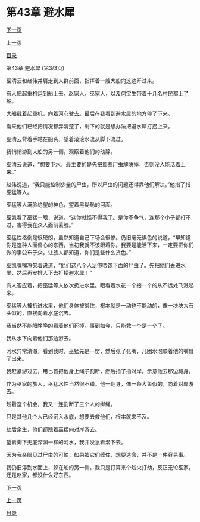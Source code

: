 <h1>第43章   避水犀</h1>
            <div><p><a href="./0129_%E7%AC%AC44%E7%AB%A0_%E8%99%AB%E5%B7%A2.md">下一页</a></p><p><a href="./0127_%E7%AC%AC43%E7%AB%A0_%E9%81%BF%E6%B0%B4%E7%8A%80.md">上一页</a></p><p><a href="../">目录</a></p></div>
            <div><p>第43章   避水犀 (第3/3页)</p><p>巫清云和赵伟并肩走到人群前面，指挥着一艘大船向这边开过来。</p><p>有人把起重机运到船上去，赵家人，巫家人，以及何宝生带着十几名村民都上了船。</p><p>大船载着起重机，向着河心驶去。最后在我看到避水犀的地方停了下来。</p><p>看来他们已经把情况都弄清楚了，剩下的就是想办法把避水犀打捞上来。</p><p>巫清云背着手站在船头，望着滚滚水流从脚下流过。</p><p>我悄悄游到大船的另一侧，观察着他们的动静。</p><p>巫清云说道，“想要下水，最主要的是先把那些尸虫解决掉，否则没人能活着上来。”</p><p>赵伟说道，“我只能控制少量的尸虫，所以尸虫的问题还得靠他们解决。”他指了指巫猛等人。</p><p>巫猛等人满脸绝望的神色，望着黑黝黝的河面。</p><p>巫凯看了巫猛一眼，说道，“这你就怪不得我了。是你不争气，连那个小子都打不过，害得我在众人面前丢脸。”</p><p>巫猛性格倒是很硬朗，虽然知道自己下场会很惨。仍旧毫无惧色的说道，“早知道你是这种人面兽心的东西，当初我就不该跟着你。我要是能活下来，一定要把你们做的事公布于众。让族人都知道，你们是些什么货色。”</p><p>巫凯嘿嘿冷笑着说道，“他们这八个人足够喂饱下面的尸虫了。先把他们丢进水里，然后再安排人下去打捞避水犀！”</p><p>有人答应着，把巫猛等人依次扔进水里。眼看着水花一个接一个的从不远处飞溅起来。</p><p>巫猛等人被扔进水里，他们身体被绑住，根本就是一动也不能动的，像一块块大石头似的，直接向着水底沉去。</p><p>我当然不能眼睁睁的看着他们死掉。事到如今，只能救一个是一个了。</p><p>我从水下向着他们那边游去。</p><p>河水异常清澈，看到我时，巫猛先是一愣，然后张了张嘴，几团水泡顺着他的嘴冒了出来。</p><p>我赶紧游过去，用匕首把他身上绳子割断，然后指了指对岸。示意他去那边藏身。</p><p>作为巫家的族人，巫猛水性当然很不错。他一翻身，像一条大鱼似的，向着对岸游去。</p><p>趁着这个机会，我又一连割断了三个人的绑绳。</p><p>只是其他几个人已经沉入水底，想要去救他们，根本就来不及。</p><p>劫后余生，他们都跟着巫猛向对岸游去。</p><p>望着脚下无底深渊一样的河水，我并没急着潜下去。</p><p>因为我亲眼见过尸虫的可怕，如果被它们缠住，想要逃命，并不是一件容易事。</p><p>我仍旧浮到水面上，躲在船的另一侧。我只是打算来个趁火打劫，反正无论巫家，还是赵家，都没什么好东西。</p></div>
            <div><p><a href="./0129_%E7%AC%AC44%E7%AB%A0_%E8%99%AB%E5%B7%A2.md">下一页</a></p><p><a href="./0127_%E7%AC%AC43%E7%AB%A0_%E9%81%BF%E6%B0%B4%E7%8A%80.md">上一页</a></p><p><a href="../">目录</a></p></div>